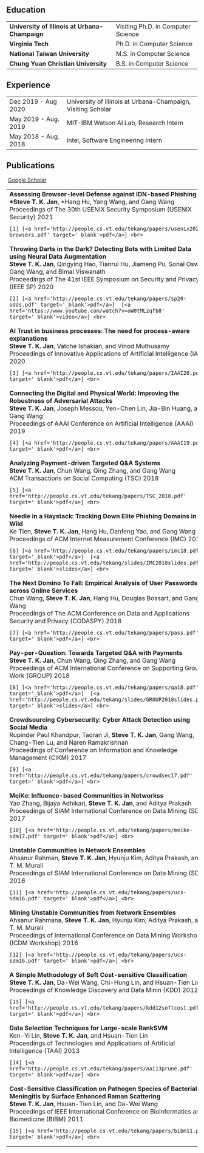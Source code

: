 ## <i class="fa fa-chevron-right"></i> Education

<table class="table table-hover">
  <tr>
    <td class="col-md-6"><strong>University of Illinois at Urbana-Champaign </strong> </td>
    <td>
        Visiting Ph.D. in Computer Science
    </td>
  </tr>
  <tr>
    <td class="col-md-6"><strong> Virginia Tech </strong></td>
    <td>
        Ph.D. in Computer Science
    </td>
  </tr>
  <tr>
    <td class="col-md-6"> <strong> National Taiwan University </strong></td>
    <td>
        M.S. in Computer Science
    </td>
  </tr>
  <tr>
    <td class="col-md-4">  <strong> Chung Yuan Christian University </strong></td>
    <td>
        B.S. in Computer Science
    </td>
  </tr>
</table>


## <i class="fa fa-chevron-right"></i> Experience
<table class="table table-hover">
<tr>
  <td class='col-md-6'>Dec 2019 - Aug 2020</td>
  <td>University of Illinois at Urbana-Champaign, Visiting Scholar</td>
</tr>
<tr>
</tr>
<tr>
  <td class='col-md-4'>May 2019 - Aug. 2019</td>
  <td>MIT-IBM Watson AI Lab, Research Intern</td>
</tr>
<tr>
</tr>
<tr>
  <td class='col-md-4'>May 2018 - Aug. 2018</td>
  <td>Intel, Software Engineering Intern</td>
</tr>
</table>


## <i class="fa fa-chevron-right"></i>Publications 


<a href="https://scholar.google.com/citations?user=1rTlcOQAAAAJ" class="btn btn-primary" style="padding: 0.3em;">
  <i class="ai ai-google-scholar"></i> Google Scholar
</a>

<table class="table table-hover">

<tr>
<td>
    <strong>Assessing Browser-level Defense against IDN-based Phishing</strong><br>
    <strong>*Steve T. K. Jan</strong>, *Hang Hu, Yang Wang, and Gang Wang<br>
    Proceedings of The 30th USENIX Security Symposium (USENIX Security) 2021<br>
    
    [1] [<a href='http://people.cs.vt.edu/tekang/papers/usenix2021-browsers.pdf' target='_blank'>pdf</a>] <br>
    
</td>
</tr>


<tr>
<td>
    <strong>Throwing Darts in the Dark? Detecting Bots with Limited Data using Neural Data Augmentation</strong><br>
    <strong>Steve T. K. Jan</strong>, Qingying Hao, Tianrui Hu, Jiameng Pu, Sonal Oswal, Gang Wang, and Bimal Viswanath<br>
    Proceedings of The 41st IEEE Symposium on Security and Privacy (IEEE SP) 2020<br>
    
    [2] [<a href='http://people.cs.vt.edu/tekang/papers/sp20-odds.pdf' target='_blank'>pdf</a>]  [<a href='https://www.youtube.com/watch?v=oW0tMLzqfb8' target='_blank'>video</a>] <br>
    
</td>
</tr>


<tr>
<td>
    <strong>AI Trust in business processes: The need for process-aware explanations</strong><br>
    <strong>Steve T. K. Jan</strong>, Vatche Ishakian, and Vinod Muthusamy<br>
    Proceedings of Innovative Applications of Artificial Intelligence (IAAI) 2020<br>
    
    [3] [<a href='http://people.cs.vt.edu/tekang/papers/IAAI20.pdf' target='_blank'>pdf</a>] <br>
    
</td>
</tr>


<tr>
<td>
    <strong>Connecting the Digital and Physical World: Improving the Robustness of Adversarial Attacks</strong><br>
    <strong>Steve T. K. Jan</strong>, Joseph Messou, Yen-Chen Lin, Jia-Bin Huang, and Gang Wang<br>
    Proceedings of AAAI Conference on Artificial Intelligence (AAAI) 2019<br>
    
    [4] [<a href='http://people.cs.vt.edu/tekang/papers/AAAI19.pdf' target='_blank'>pdf</a>] <br>
    
</td>
</tr>


<tr>
<td>
    <strong>Analyzing Payment-driven Targeted Q&A Systems</strong><br>
    <strong>Steve T. K. Jan</strong>, Chun Wang, Qing Zhang, and Gang Wang<br>
    ACM Transactions on Social Computing (TSC) 2018<br>
    
    [5] [<a href='http://people.cs.vt.edu/tekang/papers/TSC_2018.pdf' target='_blank'>pdf</a>] <br>
    
</td>
</tr>


<tr>
<td>
    <strong>Needle in a Haystack: Tracking Down Elite Phishing Domains in the Wild</strong><br>
    Ke Tien, <strong>Steve T. K. Jan</strong>, Hang Hu, Danfeng Yao, and Gang Wang<br>
     Proceedings of ACM Internet Measurement Conference (IMC) 2018<br>
    
    [6] [<a href='http://people.cs.vt.edu/tekang/papers/imc18.pdf' target='_blank'>pdf</a>]  [<a href='http://people.cs.vt.edu/tekang/slides/IMC2018slides.pdf' target='_blank'>slides</a>] <br>
    
</td>
</tr>


<tr>
<td>
    <strong>The Next Domino To Fall: Empirical Analysis of User Passwords across Online Services</strong><br>
    Chun Wang, <strong>Steve T. K. Jan</strong>, Hang Hu, Douglas Bossart, and Gang Wang<br>
     Proceedings of The ACM Conference on Data and Applications Security and Privacy (CODASPY)   2018<br>
    
    [7] [<a href='http://people.cs.vt.edu/tekang/papers/pass.pdf' target='_blank'>pdf</a>] <br>
    
</td>
</tr>


<tr>
<td>
    <strong>Pay-per-Question: Towards Targeted Q&A with Payments</strong><br>
    <strong>Steve T. K. Jan</strong>, Chun Wang, Qing Zhang, and Gang Wang<br>
     Proceedings of ACM International Conference on Supporting Group Work (GROUP) 2018<br>
    
    [8] [<a href='http://people.cs.vt.edu/tekang/papers/qa18.pdf' target='_blank'>pdf</a>]  [<a href='http://people.cs.vt.edu/tekang/slides/GROUP2018slides.pdf' target='_blank'>slides</a>] <br>
    
</td>
</tr>


<tr>
<td>
    <strong>Crowdsourcing Cybersecurity: Cyber Attack Detection using Social Media</strong><br>
    Rupinder Paul Khandpur, Taoran Ji, <strong>Steve T. K. Jan</strong>, Gang Wang, Chang-Tien Lu, and Naren Ramakrishnan<br>
    Proceedings of Conference on Information and Knowledge Management (CIKM) 2017<br>
    
    [9] [<a href='http://people.cs.vt.edu/tekang/papers/crowdsec17.pdf' target='_blank'>pdf</a>] <br>
    
</td>
</tr>


<tr>
<td>
    <strong>MeiKe: Influence-based Communities in Networkss</strong><br>
    Yao Zhang, Bijaya Adhikari, <strong>Steve T. K. Jan</strong>, and Aditya Prakash<br>
    Proceedings of SIAM International Conference on Data Mining (SDM)   2017<br>
    
    [10] [<a href='http://people.cs.vt.edu/tekang/papers/meike-sdm17.pdf' target='_blank'>pdf</a>] <br>
    
</td>
</tr>


<tr>
<td>
    <strong>Unstable Communities in Network Ensembles</strong><br>
    Ahsanur Rahman, <strong>Steve T. K. Jan</strong>, Hyunju Kim, Aditya Prakash, and T. M. Murali<br>
    Proceedings of SIAM International Conference on Data Mining (SDM) 2016<br>
    
    [11] [<a href='http://people.cs.vt.edu/tekang/papers/ucs-sdm16.pdf' target='_blank'>pdf</a>] <br>
    
</td>
</tr>


<tr>
<td>
    <strong>Mining Unstable Communities from Network Ensembles</strong><br>
    Ahsanur Rahmana, <strong>Steve T. K. Jan</strong>, Hyunju Kim, Aditya Prakash, and T. M. Murali<br>
     Proceedings of International Conference on Data Mining Workshop (ICDM Workshop) 2016<br>
    
    [12] [<a href='http://people.cs.vt.edu/tekang/papers/ucs-sdm16.pdf' target='_blank'>pdf</a>] <br>
    
</td>
</tr>


<tr>
<td>
    <strong>A Simple Methodology of Soft Cost-sensitive Classification</strong><br>
    <strong>Steve T. K. Jan</strong>, Da-Wei Wang, Chi-Hung Lin, and Hsuan-Tien Lin<br>
     Proceedings of Knowledge Discovery and Data Minin (KDD) 2012<br>
    
    [13] [<a href='http://people.cs.vt.edu/tekang/papers/kdd12softcost.pdf' target='_blank'>pdf</a>] <br>
    
</td>
</tr>


<tr>
<td>
    <strong>Data Selection Techniques for Large-scale RankSVM</strong><br>
    Ken-Yi Lin, <strong>Steve T. K. Jan</strong>, and Hsuan-Tien Lin<br>
    Proceedings of Technologies and Applications of Artificial Intelligence (TAAI) 2013<br>
    
    [14] [<a href='http://people.cs.vt.edu/tekang/papers/aai13prune.pdf' target='_blank'>pdf</a>] <br>
    
</td>
</tr>


<tr>
<td>
    <strong>Cost-Sensitive Classification on Pathogen Species of Bacterial Meningitis by Surface Enhanced Raman Scattering</strong><br>
    <strong>Steve T. K. Jan</strong>, Hsuan-Tien Lin, and Da-Wei Wang<br>
     Proceedings of IEEE International Conference on Bioinformatics and Biomedicine (BIBM) 2011<br>
    
    [15] [<a href='http://people.cs.vt.edu/tekang/papers/bibm11.pdf' target='_blank'>pdf</a>] <br>
    
</td>
</tr>


</table>


